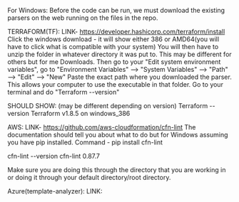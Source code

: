 For Windows:
Before the code can be run, we must download the existing parsers on the web running on the files in the repo.

TERRAFORM(TF):
LINK- https://developer.hashicorp.com/terraform/install 
Click the windows download - it will show either 386 or AMD64(you will have to click what is compatible with your system)
You will then have to unzip the folder in whatever directory it was put to. This may be different for others but for me Downloads.
Then go to your "Edit system environment variables", go to "Environment Variables" --> "System Variables" --> "Path" --> "Edit" --> "New" 
Paste the exact path where you downloaded the parser. This allows your computer to use the executable in that folder. 
Go to your terminal and do "Terraform --version" 

SHOULD SHOW: (may be different depending on version)
Terraform --version
Terraform v1.8.5
on windows_386


AWS:
LINK- https://github.com/aws-cloudformation/cfn-lint
The documentation should tell you about what to do but for Windows assuming you have pip installed. 
Command - pip install cfn-lint

cfn-lint --version
cfn-lint 0.87.7

Make sure you are doing this through the directory that you are working in or doing it through your default directory/root directory.

Azure(template-analyzer):
LINK: